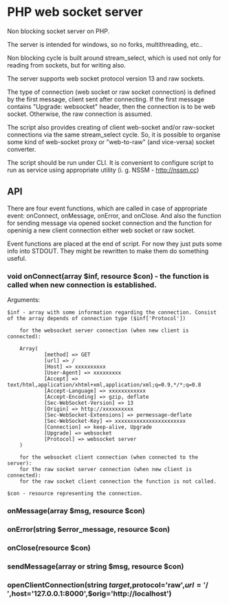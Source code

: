 # PHP web socket server

Non blocking socket server on PHP.

The server is intended for windows, so no forks, multithreading, etc..

Non blocking cycle is built around stream_select, which is used not only for reading from sockets, but for writing also.

The server supports web socket protocol version 13 and raw sockets. 

The type of connection (web socket or raw socket connection) is defined by the first message, client sent after connecting. If the first message contains "Upgrade: websocket" header, then the connection is to be web socket. Otherwise, the raw connection is assumed.

The script also provides creating of client web-socket and/or raw-socket connections via the same stream_select cycle. So, it is possible to organise some kind of web-socket proxy or "web-to-raw" (and vice-versa) socket converter.

The script should be run under CLI. It is convenient to configure script to run as service using appropriate utility (i. g. NSSM - http://nssm.cc)

## API

There are four event functions, which are called in case of appropriate event: onConnect, onMessage, onError, and onClose. And also the function for sending message via opened socket connection and the function for openinig a new client connection either web socket or raw socket.

Event functions are placed at the end of script. For now they just puts some info into STDOUT. They might be rewritten to make them  do something useful.

### void onConnect(array $inf, resource $con) - the function is called when new connection is established.

  Arguments:
  
    $inf - array with some information regarding the connection. Consist of the array depends of connection type ($inf['Protocol']) 
    
        for the websocket server connection (when new client is connected):
        
        Array(
                [method] => GET
                [url] => /
                [Host] => xxxxxxxxxx
                [User-Agent] => xxxxxxxxx
                [Accept] => text/html,application/xhtml+xml,application/xml;q=0.9,*/*;q=0.8
                [Accept-Language] => xxxxxxxxxxxx
                [Accept-Encoding] => gzip, deflate
                [Sec-WebSocket-Version] => 13
                [Origin] => http://xxxxxxxxxx
                [Sec-WebSocket-Extensions] => permessage-deflate
                [Sec-WebSocket-Key] => xxxxxxxxxxxxxxxxxxxxxxx
                [Connection] => keep-alive, Upgrade
                [Upgrade] => websocket
                [Protocol] => websocket server
        )
        
        for the websocket client connection (when connected to the server):
        for the raw socket server connection (when new client is connected):
        for the raw socket client connection the function is not called.
        
    $con - resource representing the connection.

### onMessage(array $msg, resource $con)

### onError(string $error_message, resource $con)

### onClose(resource $con)

### sendMessage(array or string $msg, resource $con)

### openClientConnection(string $target,$protocol='raw',$url='/',$host='127.0.0.1:8000',$orig='http://localhost')
